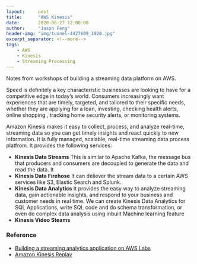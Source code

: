 ```yaml
---
layout:     post
title:      "AWS Kinesis"
date:       2020-06-27 12:00:00
author:     "Jason Feng"
header-img: "img/tunnel-4427609_1920.jpg"
excerpt_separator: <!--more-->
tags:
    - AWS
    - Kinesis
    - Streaming Processing
---
```

Notes from workshops of building a streaming data platform on AWS.
<!--more-->
Speed is definitely a key characteristic businesses are looking to have for a competitive edge in today’s world. Consumers increasingly want experiences that are timely, targeted, and tailored to their specific needs, whether they are applying for a loan, investing, checking health alerts, online shopping , tracking home security alerts, or monitoring systems.

Amazon Kinesis makes it easy to collect, process, and analyze real-time, streaming data so you can get timely insights and react quickly to new information. It is fully managed, scalable, real-time streaming data process platfrom. It provides the following services:

- **Kinesis Data Streams**
This is similar to Apache Kafka, the message bus that producers and consumers are decoupled to generate the data and read the data. It 
- **Kinesis Data Firehose**
It can deliever the stream data to a certain AWS services like S3, Elastic Search and Splunk.
- **Kinesis Data Analytics**
It provides the easy way to analyze streaming data, gain actionable insights, and respond to your business and customer needs in real time. We can create Kinesis Data Analytics for SQL Applications, write SQL code and do schema transformation, or even do complex data analysis using inbuilt Machine learning feature
- **Kinesis Video Steams**


### Reference
- [Building a streaming analytics application on AWS Labs](https://kinesis-immersion-day1.s3.amazonaws.com/immersionday/README.html)
- [Amazon Kinesis Replay](https://github.com/aws-samples/amazon-kinesis-replay)